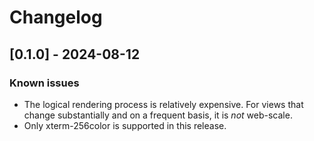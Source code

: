 # Changelog

## [0.1.0] - 2024-08-12

### Known issues

- The logical rendering process is relatively expensive. For views that change
  substantially and on a frequent basis, it is _not_ web-scale.
- Only xterm-256color is supported in this release.
